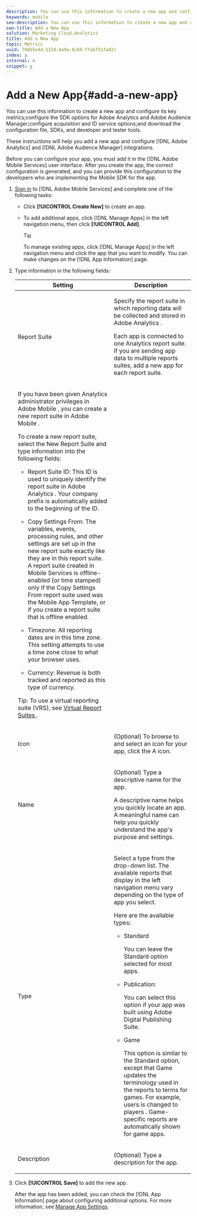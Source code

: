 ```yaml
---
description: You can use this information to create a new app and configure its key metrics;configure the SDK options for Adobe Analytics and Adobe Audience Manager;configure acquisition and ID service options;and download the configuration file, SDKs, and developer and tester tools.
keywords: mobile
seo-description: You can use this information to create a new app and configure its key metrics;configure the SDK options for Adobe Analytics and Adobe Audience Manager;configure acquisition and ID service options;and download the configuration file, SDKs, and developer and tester tools.
seo-title: Add a New App
solution: Marketing Cloud,Analytics
title: Add a New App
topic: Metrics
uuid: 706b5e4d-1318-4a9e-8c69-ffabf51fa02c
index: y
internal: n
snippet: y
---
```


# Add a New App{#add-a-new-app}

You can use this information to create a new app and configure its key metrics;configure the SDK options for Adobe Analytics and Adobe Audience Manager;configure acquisition and ID service options;and download the configuration file, SDKs, and developer and tester tools.

 These instructions will help you add a new app and configure [!DNL Adobe Analytics] and [!DNL Adobe Audience Manager] integrations.

Before you can configure your app, you must add it in the [!DNL Adobe Mobile Services] user interface. After you create the app, the correct configuration is generated, and you can provide this configuration to the developers who are implementing the Mobile SDK for the app. 

1. [Sign in](../gs/gs-signin.md#concept_7C5CF11607B4441EBE22982E955D1D5E) to [!DNL Adobe Mobile Services] and complete one of the following tasks:

    * Click **[!UICONTROL Create New]** to create an app. 
    * To add additional apps, click [!DNL Manage Apps] in the left navigation menu, then click **[!UICONTROL Add]**.

       >[!TIP]
       >
       >To manage existing apps, click [!DNL Manage Apps] in the left navigation menu and click the app that you want to modify. You can make changes on the [!DNL App Information] page.

1. Type information in the following fields:

    <table id="table_A9356F6A5D1F4441AE4E594C1E4F5FE6"> 
    <thead> 
      <tr> 
      <th colname="col1" class="entry"> Setting </th> 
      <th colname="col2" class="entry"> Description </th> 
      </tr> 
    </thead>
    <tbody> 
      <tr> 
      <td colname="col1" morerows="1"> <p> <span class="uicontrol"> Report Suite </span> </p> </td> 
      <td colname="col2"> <p>Specify the report suite in which reporting data will be collected and stored in <span class="keyword"> Adobe Analytics </span>. </p> <p> Each app is connected to one <span class="keyword"> Analytics </span> report suite. If you are sending app data to multiple reports suites, add a new app for each report suite. </p> </td> 
      </tr> 
      <tr> 
      <td colname="col2"> <p>If you have been given <span class="keyword"> Analytics </span> administrator privileges in <span class="keyword"> Adobe Mobile </span>, you can create a new report suite in <span class="keyword"> Adobe Mobile </span>. </p> <p>To create a new report suite, select the <span class="uicontrol"> New Report Suite </span> and type information into the following fields: </p> <p> 
        <ul id="ul_771732DB4445424F8E71838845A1E131"> 
          <li id="li_14BBFA72D01C41029737950095C63C1A"> <p> <span class="uicontrol"> Report Suite ID: </span> This ID is used to uniquely identify the report suite in <span class="keyword"> Adobe Analytics </span>. Your company prefix is automatically added to the beginning of the ID. </p> </li> 
          <li id="li_747FF935822B45C4A168EF1B6A2783D6"> <p> <span class="uicontrol"> Copy Settings From: </span> The variables, events, processing rules, and other settings are set up in the new report suite exactly like they are in this report suite. A report suite created in <span class="keyword"> Mobile Services </span> is offline-enabled (or time stamped) only if the <span class="wintitle"> Copy Settings From </span> report suite used was the Mobile App Template, or if you create a report suite that is offline enabled. </p> </li> 
          <li id="li_DF70F8872FBA4A8F80F5D8B2EB3E835C"> <p> <span class="uicontrol"> Timezone: </span> All reporting dates are in this time zone. This setting attempts to use a time zone close to what your browser uses. </p> </li> 
          <li id="li_C3EA81F601874156A4C669F2E3E66082"> <p> <span class="uicontrol"> Currency: </span> Revenue is both tracked and reported as this type of currency. </p> </li> 
        </ul> </p> <p> <p>Tip:  To use a virtual reporting suite (VRS), see <a href="../manage-apps/c-mob-vrs.md#concept_0C6EDD6139AC4B08A2316CFCE77CC717" format="dita" scope="local"> Virtual Report Suites </a>. </p> </p> </td> 
      </tr> 
      <tr> 
      <td colname="col1"> <p> <span class="uicontrol"> Icon </span> </p> </td> 
      <td colname="col2"> <p>(Optional) To browse to and select an icon for your app, click the <span class="uicontrol"> A </span> icon. </p> </td> 
      </tr> 
      <tr> 
      <td colname="col1"> <p> <span class="uicontrol"> Name </span> </p> </td> 
      <td colname="col2"> <p>(Optional) Type a descriptive name for the app. </p> <p>A descriptive name helps you quickly locate an app. A meaningful name can help you quickly understand the app's purpose and settings. </p> </td> 
      </tr> 
      <tr> 
      <td colname="col1"> <p> <span class="uicontrol"> Type </span> </p> </td> 
      <td colname="col2"> <p>Select a type from the drop-down list. The available reports that display in the left navigation menu vary depending on the type of app you select. </p> <p>Here are the available types: </p> 
        <ul id="ul_CDB18D35AF404821821CE3CEC243ADB9"> 
        <li id="li_0C66033E68E74920AF8D192067A96B77"> <span class="uicontrol"> Standard </span> <p>You can leave the <span class="uicontrol"> Standard </span> option selected for most apps. </p> </li> 
        <li id="li_E83F5FB9A4C8402DA35DEB2BE3C79700"> <span class="uicontrol"> Publication: </span> <p>You can select this option if your app was built using Adobe Digital Publishing Suite. </p> </li> 
        <li id="li_1C5038FB6F85462B87E2834C88AE1FFA"> <span class="uicontrol"> Game </span> <p>This option is similar to the <span class="uicontrol"> Standard </span> option, except that <span class="uicontrol"> Game </span> updates the terminology used in the reports to terms for games. For example, <span class="term"> users </span> is changed to <span class="term"> players </span>. Game-specific reports are automatically shown for game apps. </p> </li> 
        </ul> </td> 
      </tr> 
      <tr> 
      <td colname="col1"> <p> <span class="uicontrol"> Description </span> </p> </td> 
      <td colname="col2"> <p>(Optional) Type a description for the app. </p> </td> 
      </tr> 
    </tbody> 
    </table>

1. Click **[!UICONTROL Save]** to add the new app.

   After the app has been added, you can check the [!DNL App Information] page about configuring additional options. For more information, see [Manage App Settings](../c-manage-app-settings/c-manage-app-settings.md#concept_3A1E216CB91D43C5BE343CF2D9398D27).
